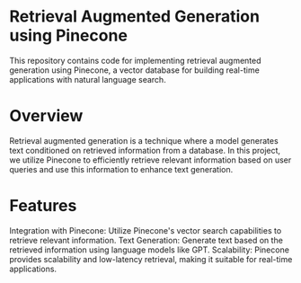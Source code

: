 # Retrieval Augmented Generation using Pinecone
This repository contains code for implementing retrieval augmented generation using Pinecone, a vector database for building real-time applications with natural language search.

# Overview
Retrieval augmented generation is a technique where a model generates text conditioned on retrieved information from a database. In this project, we utilize Pinecone to efficiently retrieve relevant information based on user queries and use this information to enhance text generation.

# Features
Integration with Pinecone: Utilize Pinecone's vector search capabilities to retrieve relevant information.
Text Generation: Generate text based on the retrieved information using language models like GPT.
Scalability: Pinecone provides scalability and low-latency retrieval, making it suitable for real-time applications.
